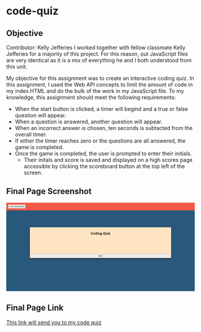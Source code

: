 # code-quiz

## Objective
Contributor: Kelly Jefferies
I worked together with fellow classmate Kelly Jefferies for a majority of this project. For this reason, out JavaScript files are very identical as it is a mix of everything he and I both understood from this unit.

My objective for this assignment was to create an interactive coding quiz. In this assignment, I used the Web API concepts to limit the amount of code in my index.HTML and do the bulk of the work in my JavaScript file. To my knowledge, this assignment should meet the following requirements:
* When the start button is clicked, a timer will begind and a true or false question will appear.
* When a question is answered, another question will appear.
* When an incorrect answer is chosen, ten seconds is subtacted from the overall timer.
* If either the timer reaches zero or the questions are all answered, the game is completed.
* Once the game is completed, the user is prompted to enter their initials.
    * Their initals and score is saved and displayed on a high scores page accessible by clicking the scoreboard button at the top left of the screen.

## Final Page Screenshot
![This is the screenshot of my code quiz](./Assets/Images/code_quiz.png)

## Final Page Link
[This link will send you to my code quiz](https://eugene125.github.io/code-quiz/)